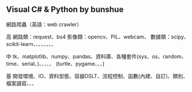 ## Visual C# & Python by bunshue

網路爬蟲（英語：web crawler）

高	網路類：request、bs4
	影像類：opencv、PIL、webcam、
	數據類：scipy、scikit-learn、、、、、、、、

中	tk、matplotlib、numpy、pandas、資料庫、各種套件(sys、os、random、time、serial、)、、、、、
	(turtle、pygame、、、)

基	開發環境、IO、資料型態、容器DSLT、流程控制、函數(內建、自訂)、類別、檔案讀寫、、、

